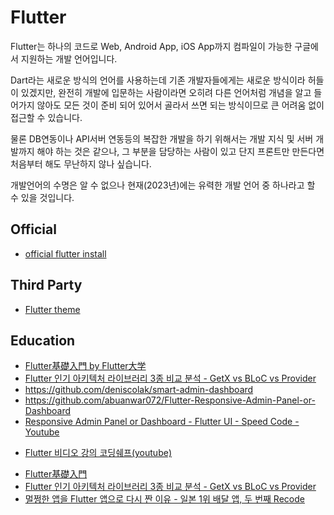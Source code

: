 # Flutter

Flutter는 하나의 코드로 Web, Android App, iOS App까지 컴파일이 가능한 구글에서 지원하는 개발 언어입니다. 

Dart라는 새로운 방식의 언어를 사용하는데 기존 개발자들에게는 새로운 방식이라 허들이 있겠지만, 
완전히 개발에 입문하는 사람이라면 오히려 다른 언어처럼 개념을 알고 들어가지 않아도 모든 것이 준비 되어 있어서 골라서 쓰면 되는 방식이므로 큰 어려움 없이 접근할 수 있습니다. 

물론 DB연동이나 API서버 연동등의 복잡한 개발을 하기 위해서는 개발 지식 및 서버 개발까지 해야 하는 것은 같으나, 그 부분을 담당하는 사람이 있고 단지 프론트만 만든다면 처음부터 해도 무난하지 않나 싶습니다. 

개발언어의 수명은 알 수 없으나 현재(2023년)에는 유력한 개발 언어 중 하나라고 할 수 있을 것입니다. 

## Official

* [official flutter install](https://docs.flutter.dev/get-started/install)

## Third Party

* [Flutter theme](https://flutterawesome.com/a-flutter-app-used-as-patient-monitoring-such-as-medicine-intake-reminder-and-schedulled-activities/)

## Education

- [Flutter基礎入門 by Flutter大学](https://zenn.dev/kboy/books/ca6a9c93fd23f3)
- [Flutter 인기 아키텍처 라이브러리 3종 비교 분석 - GetX vs BLoC vs Provider](https://engineering.linecorp.com/ko/blog/flutter-architecture-getx-bloc-provider)
- https://github.com/deniscolak/smart-admin-dashboard
- https://github.com/abuanwar072/Flutter-Responsive-Admin-Panel-or-Dashboard
- [Responsive Admin Panel or Dashboard - Flutter UI - Speed Code - Youtube](https://www.youtube.com/watch?v=_uOgXpEHNbc)
* [Flutter 비디오 강의 코딩쉐프(youtube)](https://www.youtube.com/@codingchef)
- [Flutter基礎入門](https://zenn.dev/kboy/books/ca6a9c93fd23f3/viewer/5232dc)
- [Flutter 인기 아키텍처 라이브러리 3종 비교 분석 - GetX vs BLoC vs Provider](https://engineering.linecorp.com/ko/blog/flutter-architecture-getx-bloc-provider)
- [멀쩡한 앱을 Flutter 앱으로 다시 짠 이유 - 일본 1위 배달 앱, 두 번째 Recode](https://engineering.linecorp.com/ko/blog/demaecan-2nd-recode-kmm-to-flutter)
